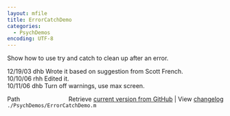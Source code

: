```yaml
---
layout: mfile
title: ErrorCatchDemo
categories:
  - PsychDemos
encoding: UTF-8
---
```



Show how to use try and catch to clean up after an error.  

12/19/03  dhb  Wrote it based on suggestion from Scott French.  
10/10/06  rhh  Edited it.  
10/11/06    dhb   Turn off warnings, use max screen.  


<div class="code_header" style="text-align:right;">
  <span style="float:left;">Path&nbsp;&nbsp;</span> <span class="counter">Retrieve <a href=
  "https://raw.github.com/Psychtoolbox-3/Psychtoolbox-3/beta/./PsychDemos/ErrorCatchDemo.m">current version from GitHub</a> | View <a href=
  "https://github.com/Psychtoolbox-3/Psychtoolbox-3/commits/beta/./PsychDemos/ErrorCatchDemo.m">changelog</a></span>
</div>
<div class="code">
  <code>./PsychDemos/ErrorCatchDemo.m</code>
</div>
